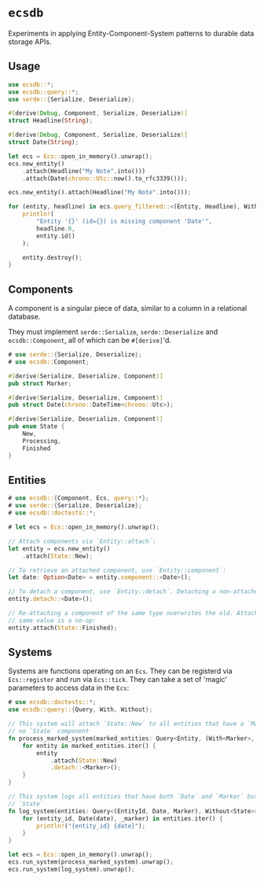 # `ecsdb`

Experiments in applying Entity-Component-System patterns to durable data storage APIs.

## Usage

```rust
use ecsdb::*;
use ecsdb::query::*;
use serde::{Serialize, Deserialize};

#[derive(Debug, Component, Serialize, Deserialize)]
struct Headline(String);

#[derive(Debug, Component, Serialize, Deserialize)]
struct Date(String);

let ecs = Ecs::open_in_memory().unwrap();
ecs.new_entity()
    .attach(Headline("My Note".into()))
    .attach(Date(chrono::Utc::now().to_rfc3339()));

ecs.new_entity().attach(Headline("My Note".into()));

for (entity, headline) in ecs.query_filtered::<(Entity, Headline), Without<Date>>().into_iter() {
    println!(
        "Entity '{}' (id={}) is missing component 'Date'",
        headline.0,
        entity.id()
    );

    entity.destroy();
}
```

## Components

A component is a singular piece of data, similar to a column in a relational
database.

They must implement `serde::Serialize`, `serde::Deserialize` and
`ecsdb::Component`, all of which can be `#[derive]`'d.

```rust
# use serde::{Serialize, Deserialize};
# use ecsdb::Component;

#[derive(Serialize, Deserialize, Component)]
pub struct Marker;

#[derive(Serialize, Deserialize, Component)]
pub struct Date(chrono::DateTime<chrono::Utc>);

#[derive(Serialize, Deserialize, Component)]
pub enum State {
    New,
    Processing,
    Finished
}
```

## Entities

```rust
# use ecsdb::{Component, Ecs, query::*};
# use serde::{Serialize, Deserialize};
# use ecsdb::doctests::*;

# let ecs = Ecs::open_in_memory().unwrap();

// Attach components via `Entity::attach`:
let entity = ecs.new_entity()
    .attach(State::New);

// To retrieve an attached component, use `Entity::component`:
let date: Option<Date> = entity.component::<Date>();

// To detach a component, use `Entity::detach`. Detaching a non-attached component is a no-op:
entity.detach::<Date>();

// Re-attaching a component of the same type overwrites the old. Attaching the
// same value is a no-op:
entity.attach(State::Finished);
```

## Systems

Systems are functions operating on an `Ecs`. They can be registerd via
`Ecs::register` and run via `Ecs::tick`. They can take a set of 'magic'
parameters to access data in the `Ecs`:

```rust
# use ecsdb::doctests::*;
use ecsdb::query::{Query, With, Without};

// This system will attach `State::New` to all entities that have a `Marker` but
// no `State` component
fn process_marked_system(marked_entities: Query<Entity, (With<Marker>, Without<State>)>) {
    for entity in marked_entities.iter() {
        entity
            .attach(State::New)
            .detach::<Marker>();
    }
}

// This system logs all entities that have both `Date` and `Marker` but no
// `State`
fn log_system(entities: Query<(EntityId, Date, Marker), Without<State>>) {
    for (entity_id, Date(date), _marker) in entities.iter() {
        println!("{entity_id} {date}");
    }
}

let ecs = Ecs::open_in_memory().unwrap();
ecs.run_system(process_marked_system).unwrap();
ecs.run_system(log_system).unwrap();
```

